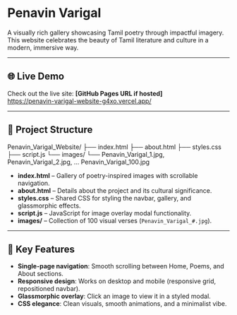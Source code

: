 # Penavin Varigal

A visually rich gallery showcasing Tamil poetry through impactful imagery.  
This website celebrates the beauty of Tamil literature and culture in a modern, immersive way.

---

## 🌐 Live Demo

Check out the live site: **[GitHub Pages URL if hosted]**  
https://penavin-varigal-website-g4xo.vercel.app/

---

## 🧩 Project Structure

Penavin_Varigal_Website/
├── index.html
├── about.html
├── styles.css
├── script.js
└── images/
    └── Penavin_Varigal_1.jpg, Penavin_Varigal_2.jpg, … Penavin_Varigal_100.jpg



- **index.html** – Gallery of poetry-inspired images with scrollable navigation.
- **about.html** – Details about the project and its cultural significance.
- **styles.css** – Shared CSS for styling the navbar, gallery, and glassmorphic effects.
- **script.js** – JavaScript for image overlay modal functionality.
- **images/** – Collection of 100 visual verses (`Penavin_Varigal_#.jpg`).

---

## 🚀 Key Features

- **Single-page navigation**: Smooth scrolling between Home, Poems, and About sections.
- **Responsive design**: Works on desktop and mobile (responsive grid, repositioned navbar).
- **Glassmorphic overlay**: Click an image to view it in a styled modal.
- **CSS elegance**: Clean visuals, smooth animations, and a minimalist vibe.

